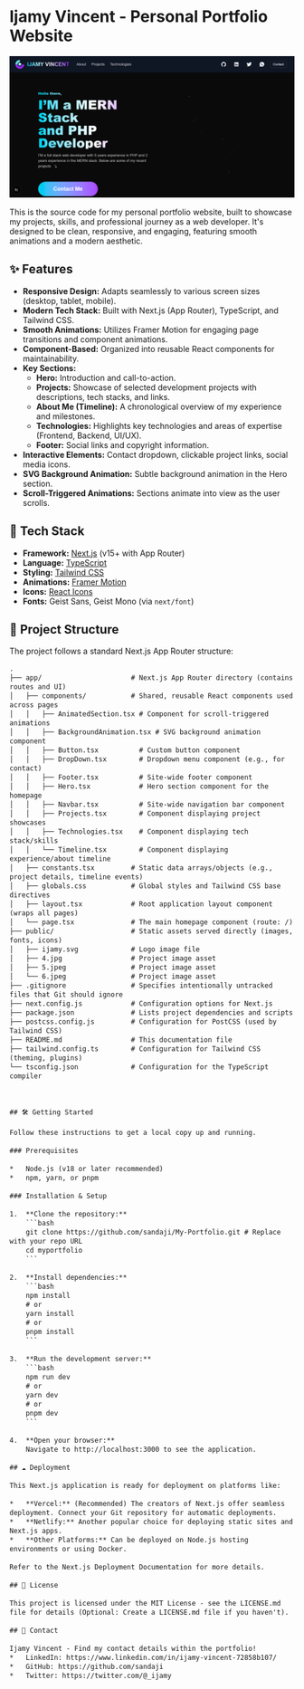 # Ijamy Vincent - Personal Portfolio Website

![Portfolio Screenshot](/public/placeholder.png) <!-- Optional: Add a screenshot of your portfolio here -->

This is the source code for my personal portfolio website, built to showcase my projects, skills, and professional journey as a web developer. It's designed to be clean, responsive, and engaging, featuring smooth animations and a modern aesthetic.

## ✨ Features

*   **Responsive Design:** Adapts seamlessly to various screen sizes (desktop, tablet, mobile).
*   **Modern Tech Stack:** Built with Next.js (App Router), TypeScript, and Tailwind CSS.
*   **Smooth Animations:** Utilizes Framer Motion for engaging page transitions and component animations.
*   **Component-Based:** Organized into reusable React components for maintainability.
*   **Key Sections:**
    *   **Hero:** Introduction and call-to-action.
    *   **Projects:** Showcase of selected development projects with descriptions, tech stacks, and links.
    *   **About Me (Timeline):** A chronological overview of my experience and milestones.
    *   **Technologies:** Highlights key technologies and areas of expertise (Frontend, Backend, UI/UX).
    *   **Footer:** Social links and copyright information.
*   **Interactive Elements:** Contact dropdown, clickable project links, social media icons.
*   **SVG Background Animation:** Subtle background animation in the Hero section.
*   **Scroll-Triggered Animations:** Sections animate into view as the user scrolls.

## 🚀 Tech Stack

*   **Framework:** [Next.js](https://nextjs.org/) (v15+ with App Router)
*   **Language:** [TypeScript](https://www.typescriptlang.org/)
*   **Styling:** [Tailwind CSS](https://tailwindcss.com/)
*   **Animations:** [Framer Motion](https://www.framer.com/motion/)
*   **Icons:** [React Icons](https://react-icons.github.io/react-icons/)
*   **Fonts:** Geist Sans, Geist Mono (via `next/font`)

## 📂 Project Structure

The project follows a standard Next.js App Router structure:

```plaintext
.
├── app/                      # Next.js App Router directory (contains routes and UI)
│   ├── components/           # Shared, reusable React components used across pages
│   │   ├── AnimatedSection.tsx # Component for scroll-triggered animations
│   │   ├── BackgroundAnimation.tsx # SVG background animation component
│   │   ├── Button.tsx          # Custom button component
│   │   ├── DropDown.tsx        # Dropdown menu component (e.g., for contact)
│   │   ├── Footer.tsx          # Site-wide footer component
│   │   ├── Hero.tsx            # Hero section component for the homepage
│   │   ├── Navbar.tsx          # Site-wide navigation bar component
│   │   ├── Projects.tsx        # Component displaying project showcases
│   │   ├── Technologies.tsx    # Component displaying tech stack/skills
│   │   └── Timeline.tsx        # Component displaying experience/about timeline
│   ├── constants.tsx         # Static data arrays/objects (e.g., project details, timeline events)
│   ├── globals.css           # Global styles and Tailwind CSS base directives
│   ├── layout.tsx            # Root application layout component (wraps all pages)
│   └── page.tsx              # The main homepage component (route: /)
├── public/                   # Static assets served directly (images, fonts, icons)
│   ├── ijamy.svg             # Logo image file
│   ├── 4.jpg                 # Project image asset
│   ├── 5.jpeg                # Project image asset
│   └── 6.jpeg                # Project image asset
├── .gitignore                # Specifies intentionally untracked files that Git should ignore
├── next.config.js            # Configuration options for Next.js
├── package.json              # Lists project dependencies and scripts
├── postcss.config.js         # Configuration for PostCSS (used by Tailwind CSS)
├── README.md                 # This documentation file
├── tailwind.config.ts        # Configuration for Tailwind CSS (theming, plugins)
└── tsconfig.json             # Configuration for the TypeScript compiler



## 🛠️ Getting Started

Follow these instructions to get a local copy up and running.

### Prerequisites

*   Node.js (v18 or later recommended)
*   npm, yarn, or pnpm

### Installation & Setup

1.  **Clone the repository:**
    ```bash
    git clone https://github.com/sandaji/My-Portfolio.git # Replace with your repo URL
    cd myportfolio
    ```

2.  **Install dependencies:**
    ```bash
    npm install
    # or
    yarn install
    # or
    pnpm install
    ```

3.  **Run the development server:**
    ```bash
    npm run dev
    # or
    yarn dev
    # or
    pnpm dev
    ```

4.  **Open your browser:**
    Navigate to http://localhost:3000 to see the application.

## ☁️ Deployment

This Next.js application is ready for deployment on platforms like:

*   **Vercel:** (Recommended) The creators of Next.js offer seamless deployment. Connect your Git repository for automatic deployments.
*   **Netlify:** Another popular choice for deploying static sites and Next.js apps.
*   **Other Platforms:** Can be deployed on Node.js hosting environments or using Docker.

Refer to the Next.js Deployment Documentation for more details.

## 📄 License

This project is licensed under the MIT License - see the LICENSE.md file for details (Optional: Create a LICENSE.md file if you haven't).

## 📧 Contact

Ijamy Vincent - Find my contact details within the portfolio!
*   LinkedIn: https://www.linkedin.com/in/ijamy-vincent-72858b107/
*   GitHub: https://github.com/sandaji
*   Twitter: https://twitter.com/@_ijamy

